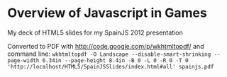 # Overview of Javascript in Games

My deck of HTML5 slides for my SpainJS 2012 presentation

Converted to PDF with http://code.google.com/p/wkhtmltopdf/ and command line:
`wkhtmltopdf -O Landscape --disable-smart-shrinking --page-width 6.34in --page-height 8.4in -B 0 -L 0 -R 0 -T 0 'http://localhost/HTML5/SpainJSSlides/index.html#all' spainjs.pdf`
